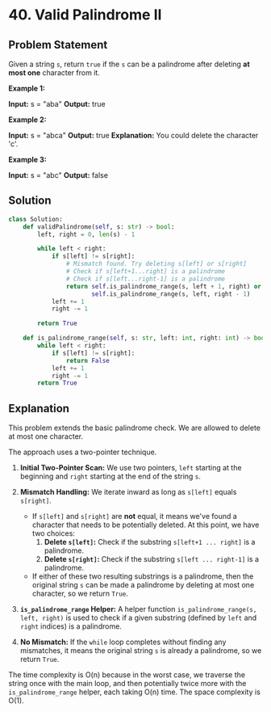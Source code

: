 # 40. Valid Palindrome II

## Problem Statement

Given a string `s`, return `true` if the `s` can be a palindrome after deleting **at most one** character from it.

**Example 1:**

**Input:** s = "aba"
**Output:** true

**Example 2:**

**Input:** s = "abca"
**Output:** true
**Explanation:** You could delete the character 'c'.

**Example 3:**

**Input:** s = "abc"
**Output:** false

## Solution

```python
class Solution:
    def validPalindrome(self, s: str) -> bool:
        left, right = 0, len(s) - 1

        while left < right:
            if s[left] != s[right]:
                # Mismatch found. Try deleting s[left] or s[right]
                # Check if s[left+1...right] is a palindrome
                # Check if s[left...right-1] is a palindrome
                return self.is_palindrome_range(s, left + 1, right) or \
                       self.is_palindrome_range(s, left, right - 1)
            left += 1
            right -= 1

        return True

    def is_palindrome_range(self, s: str, left: int, right: int) -> bool:
        while left < right:
            if s[left] != s[right]:
                return False
            left += 1
            right -= 1
        return True
```

## Explanation

This problem extends the basic palindrome check. We are allowed to delete at most one character.

The approach uses a two-pointer technique.

1.  **Initial Two-Pointer Scan:** We use two pointers, `left` starting at the beginning and `right` starting at the end of the string `s`.

2.  **Mismatch Handling:** We iterate inward as long as `s[left]` equals `s[right]`.
    -   If `s[left]` and `s[right]` are **not** equal, it means we've found a character that needs to be potentially deleted. At this point, we have two choices:
        1.  **Delete `s[left]`:** Check if the substring `s[left+1 ... right]` is a palindrome.
        2.  **Delete `s[right]`:** Check if the substring `s[left ... right-1]` is a palindrome.
    -   If either of these two resulting substrings is a palindrome, then the original string `s` can be made a palindrome by deleting at most one character, so we return `True`.

3.  **`is_palindrome_range` Helper:** A helper function `is_palindrome_range(s, left, right)` is used to check if a given substring (defined by `left` and `right` indices) is a palindrome.

4.  **No Mismatch:** If the `while` loop completes without finding any mismatches, it means the original string `s` is already a palindrome, so we return `True`.

The time complexity is O(n) because in the worst case, we traverse the string once with the main loop, and then potentially twice more with the `is_palindrome_range` helper, each taking O(n) time. The space complexity is O(1).

